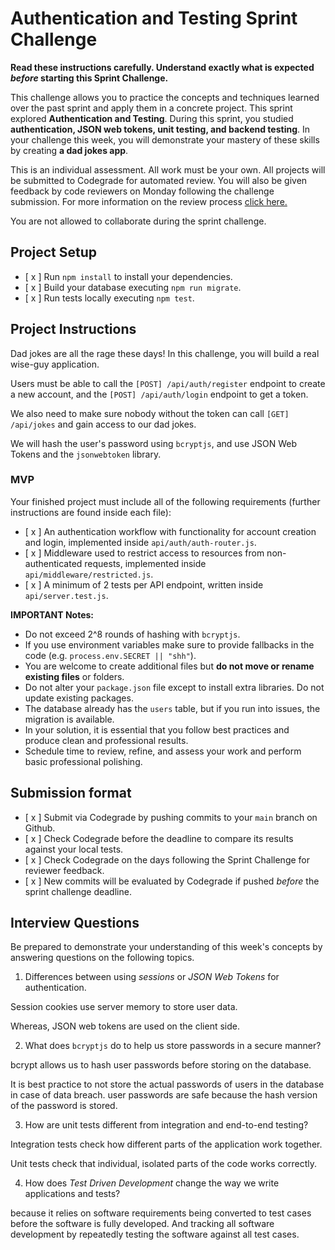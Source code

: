 # Authentication and Testing Sprint Challenge

**Read these instructions carefully. Understand exactly what is expected _before_ starting this Sprint Challenge.**

This challenge allows you to practice the concepts and techniques learned over the past sprint and apply them in a concrete project. This sprint explored **Authentication and Testing**. During this sprint, you studied **authentication, JSON web tokens, unit testing, and backend testing**. In your challenge this week, you will demonstrate your mastery of these skills by creating **a dad jokes app**.

This is an individual assessment. All work must be your own. All projects will be submitted to Codegrade for automated review. You will also be given feedback by code reviewers on Monday following the challenge submission. For more information on the review process [click here.](https://www.notion.so/bloomtech/How-to-View-Feedback-in-CodeGrade-c5147cee220c4044a25de28bcb6bb54a)

You are not allowed to collaborate during the sprint challenge.

## Project Setup

- [ x ] Run `npm install` to install your dependencies.
- [ x ] Build your database executing `npm run migrate`.
- [ x ] Run tests locally executing `npm test`.

## Project Instructions

Dad jokes are all the rage these days! In this challenge, you will build a real wise-guy application.

Users must be able to call the `[POST] /api/auth/register` endpoint to create a new account, and the `[POST] /api/auth/login` endpoint to get a token.

We also need to make sure nobody without the token can call `[GET] /api/jokes` and gain access to our dad jokes.

We will hash the user's password using `bcryptjs`, and use JSON Web Tokens and the `jsonwebtoken` library.

### MVP

Your finished project must include all of the following requirements (further instructions are found inside each file):

- [ x ] An authentication workflow with functionality for account creation and login, implemented inside `api/auth/auth-router.js`.
- [ x ] Middleware used to restrict access to resources from non-authenticated requests, implemented inside `api/middleware/restricted.js`.
- [ x ] A minimum of 2 tests per API endpoint, written inside `api/server.test.js`.

**IMPORTANT Notes:**

- Do not exceed 2^8 rounds of hashing with `bcryptjs`.
- If you use environment variables make sure to provide fallbacks in the code (e.g. `process.env.SECRET || "shh"`).
- You are welcome to create additional files but **do not move or rename existing files** or folders.
- Do not alter your `package.json` file except to install extra libraries. Do not update existing packages.
- The database already has the `users` table, but if you run into issues, the migration is available.
- In your solution, it is essential that you follow best practices and produce clean and professional results.
- Schedule time to review, refine, and assess your work and perform basic professional polishing.

## Submission format

- [ x ] Submit via Codegrade by pushing commits to your `main` branch on Github.
- [ x ] Check Codegrade before the deadline to compare its results against your local tests.
- [ x ] Check Codegrade on the days following the Sprint Challenge for reviewer feedback.
- [ x ] New commits will be evaluated by Codegrade if pushed _before_ the sprint challenge deadline.

## Interview Questions

Be prepared to demonstrate your understanding of this week's concepts by answering questions on the following topics.

1. Differences between using _sessions_ or _JSON Web Tokens_ for authentication.

Session cookies use server memory to store user data. 

Whereas, JSON web tokens are used on the client side.

2. What does `bcryptjs` do to help us store passwords in a secure manner?

bcrypt allows us to hash user passwords before storing on the database. 

It is best practice to not store the actual passwords of users in the database in case of data breach. user passwords are safe because the hash version of the password is stored.

3. How are unit tests different from integration and end-to-end testing? 

Integration tests check how different parts of the application work together.

Unit tests check that individual, isolated parts of the code works correctly.

4. How does _Test Driven Development_ change the way we write applications and tests?

because it relies on software requirements being converted to test cases before the software is fully developed. And tracking all software development by repeatedly testing the software against all test cases.